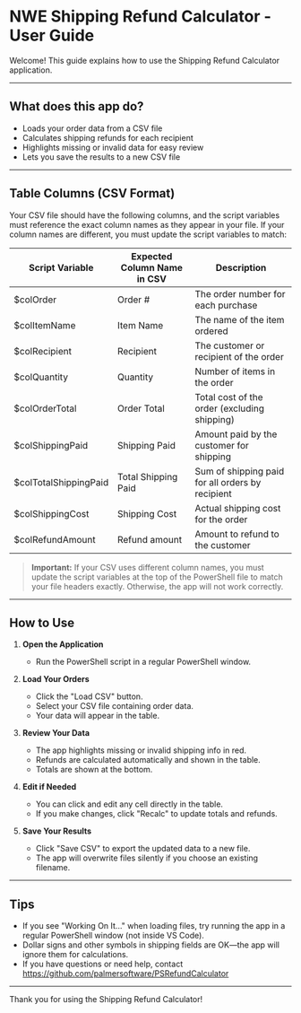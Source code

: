 # NWE Shipping Refund Calculator - User Guide

Welcome! This guide explains how to use the Shipping Refund Calculator application.

---

## What does this app do?

- Loads your order data from a CSV file
- Calculates shipping refunds for each recipient
- Highlights missing or invalid data for easy review
- Lets you save the results to a new CSV file

---

## Table Columns (CSV Format)

Your CSV file should have the following columns, and the script variables must reference the exact column names as they appear in your file. If your column names are different, you must update the script variables to match:

| Script Variable         | Expected Column Name in CSV      | Description                                      |
|------------------------|----------------------------------|--------------------------------------------------|
| $colOrder              | Order #                          | The order number for each purchase               |
| $colItemName           | Item Name                        | The name of the item ordered                     |
| $colRecipient          | Recipient                        | The customer or recipient of the order           |
| $colQuantity           | Quantity                         | Number of items in the order                     |
| $colOrderTotal         | Order Total                      | Total cost of the order (excluding shipping)     |
| $colShippingPaid       | Shipping Paid                    | Amount paid by the customer for shipping         |
| $colTotalShippingPaid  | Total Shipping Paid              | Sum of shipping paid for all orders by recipient |
| $colShippingCost       | Shipping Cost                    | Actual shipping cost for the order               |
| $colRefundAmount       | Refund amount                    | Amount to refund to the customer                 |

> **Important:** If your CSV uses different column names, you must update the script variables at the top of the PowerShell file to match your file headers exactly. Otherwise, the app will not work correctly.

---

## How to Use

1. **Open the Application**
   - Run the PowerShell script in a regular PowerShell window.

2. **Load Your Orders**
   - Click the "Load CSV" button.
   - Select your CSV file containing order data.
   - Your data will appear in the table.

3. **Review Your Data**
   - The app highlights missing or invalid shipping info in red.
   - Refunds are calculated automatically and shown in the table.
   - Totals are shown at the bottom.

4. **Edit if Needed**
   - You can click and edit any cell directly in the table.
   - If you make changes, click "Recalc" to update totals and refunds.

5. **Save Your Results**
   - Click "Save CSV" to export the updated data to a new file.
   - The app will overwrite files silently if you choose an existing filename.

---

## Tips

- If you see "Working On It..." when loading files, try running the app in a regular PowerShell window (not inside VS Code).
- Dollar signs and other symbols in shipping fields are OK—the app will ignore them for calculations.
- If you have questions or need help, contact https://github.com/palmersoftware/PSRefundCalculator

---

Thank you for using the Shipping Refund Calculator!
